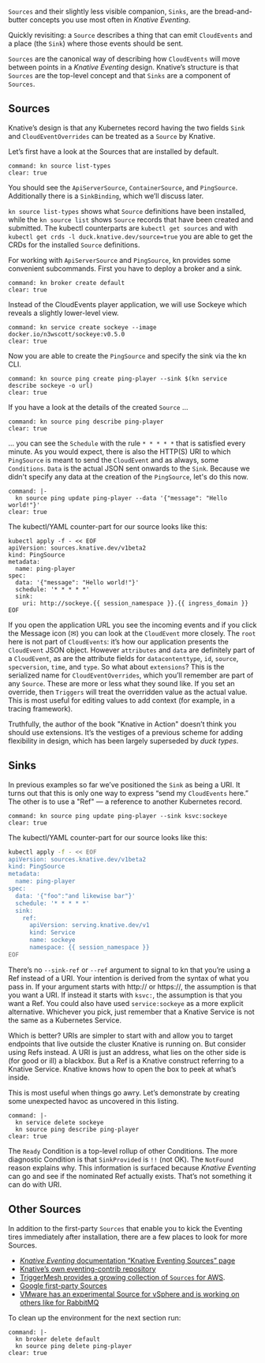 `Sources` and their slightly less visible companion, `Sinks`, are the bread-and-butter concepts you use most often in *Knative Eventing*.

Quickly revisiting: a `Source` describes a thing that can emit `CloudEvents` and a place (the `Sink`) where those events should be sent.

`Sources` are the canonical way of describing how `CloudEvents` will move between points in a *Knative Eventing* design. Knative’s structure is that `Sources` are the top-level concept and that `Sinks` are a component of `Sources`.

## Sources

Knative’s design is that any Kubernetes record having the two fields `Sink` and `CloudEventOverrides` can be treated as a `Source` by Knative.

Let’s first have a look at the Sources that are installed by default.

```terminal:execute
command: kn source list-types
clear: true
```

You should see the `ApiServerSource`, `ContainerSource`, and `PingSource`. Additionally there is a `SinkBinding`, which we’ll discuss later.

`kn source list-types` shows what `Source` definitions have been installed, while the `kn source list` shows `Source` records that have been created and submitted. The kubectl counterparts are `kubectl get sources` and with `kubectl get crds -l duck.knative.dev/source=true` you are able to get the CRDs for the installed `Source` definitions.

For working with `ApiServerSource` and `PingSource`, kn provides some convenient subcommands. First you have to deploy a broker and a sink.

```terminal:execute
command: kn broker create default
clear: true
```

Instead of the CloudEvents player application, we will use Sockeye which reveals a slightly lower-level view.

```terminal:execute
command: kn service create sockeye --image docker.io/n3wscott/sockeye:v0.5.0
clear: true
```

Now you are able to create the `PingSource` and specify the sink via the kn CLI.

```terminal:execute
command: kn source ping create ping-player --sink $(kn service describe sockeye -o url)
clear: true
```

If you have a look at the details of the created `Source` ...

```terminal:execute
command: kn source ping describe ping-player
clear: true
```

... you can see the `Schedule` with the rule `* * * * *` that is satisfied every minute.
As you would expect, there is also the HTTP(S) URI to which `PingSource` is meant to send the `CloudEvent` and as always, some `Conditions`.
`Data` is the actual JSON sent onwards to the `Sink`. Because we didn't specify any data at the creation of the `PingSource`, let's do this now.

```terminal:execute
command: |-
  kn source ping update ping-player --data '{"message": "Hello world!"}'
clear: true
```

The kubectl/YAML counter-part for our source looks like this:

```
kubectl apply -f - << EOF
apiVersion: sources.knative.dev/v1beta2
kind: PingSource
metadata:
  name: ping-player
spec:
  data: '{"message": "Hello world!"}'
  schedule: '* * * * *'
  sink:
    uri: http://sockeye.{{ session_namespace }}.{{ ingress_domain }} 
EOF
```

If you open the application URL you see the incoming events and if you click the Message icon (✉) you can look at the `CloudEvent` more closely.
The `root` here is not part of `CloudEvents`: it’s how our application presents the `CloudEvent` JSON object. However `attributes` and `data` are definitely part of a `CloudEvent`, as are the attribute fields for `datacontenttype`, `id`, `source`, `specversion`, `time`, and `type`.
So what about `extensions`? This is the serialized name for `CloudEventOverrides`, which you’ll remember are part of any `Source`. These are more or less what they sound like. If you set an override, then `Triggers` will treat the overridden value as the actual value. This is most useful for editing values to add context (for example, in a tracing framework).

Truthfully, the author of the book "Knative in Action" doesn’t think you should use extensions. It’s the vestiges of a previous scheme for adding flexibility in design, which has been largely superseded by *duck types*.

## Sinks

In previous examples so far we’ve positioned the `Sink` as being a URI. It turns out that this is only one way to express “send my `CloudEvents` here.” The other is to use a "Ref" — a reference to another Kubernetes record.

```terminal:execute
command: kn source ping update ping-player --sink ksvc:sockeye
clear: true
```

The kubectl/YAML counter-part for our source looks like this:

```sh
kubectl apply -f - << EOF
apiVersion: sources.knative.dev/v1beta2
kind: PingSource
metadata:
  name: ping-player
spec:
  data: '{"foo":"and likewise bar"}'
  schedule: '* * * * *'
  sink:
    ref:
      apiVersion: serving.knative.dev/v1
      kind: Service
      name: sockeye
      namespace: {{ session_namespace }}
EOF
```

There’s no `--sink-ref` or `--ref` argument to signal to kn that you’re using a Ref instead of a URI. Your intention is derived from the syntax of what you pass in. If your argument starts with http:// or https://, the assumption is that you want a URI. If instead it starts with `ksvc:`, the assumption is that you want a Ref. You could also have used `service:sockeye` as a more explicit alternative. Whichever you pick, just remember that a Knative Service is not the same as a Kubernetes Service.

Which is better? URIs are simpler to start with and allow you to target endpoints that live outside the cluster Knative is running on. But consider using Refs instead. A URI is just an address, what lies on the other side is (for good or ill) a blackbox. But a Ref is a Knative construct referring to a Knative Service. Knative knows how to open the box to peek at what’s inside.

This is most useful when things go awry. Let’s demonstrate by creating some unexpected havoc as uncovered in this listing.

```terminal:execute
command: |-
  kn service delete sockeye
  kn source ping describe ping-player
clear: true
```

The `Ready` Condition is a top-level rollup of other Conditions. The more diagnostic Condition is that `SinkProvided` is `!!` (not OK). The `NotFound` reason explains why. This information is surfaced because *Knative Eventing* can go and see if the nominated Ref actually exists. That’s not something it can do with URI.

## Other Sources

In addition to the first-party `Sources` that enable you to kick the Eventing tires immediately after installation, there are a few places to look for more Sources.

- [*Knative Eventing* documentation “Knative Eventing Sources” page](https://knative.dev/docs/eventing/sources/)
- [Knative’s own eventing-contrib repository](https://github.com/knative/eventing-contrib)
- [TriggerMesh provides a growing collection of `Sources` for AWS](https://github.com/triggermesh/aws-event-sources).
- [Google first-party Sources](https://github.com/google/knative-gcp)
- [VMware has an experimental Source for vSphere and is working on others like for RabbitMQ](https://github.com/vmware-tanzu/sources-for-knative)

To clean up the environment for the next section run:

```terminal:execute
command: |-
  kn broker delete default
  kn source ping delete ping-player
clear: true
```
